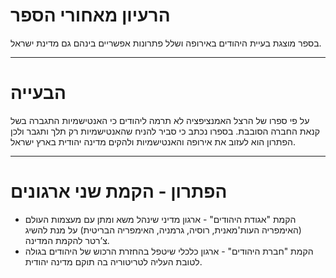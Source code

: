 # הרעיון מאחורי הספר
בספר מוצגת בעיית היהודים באירופה ושלל פתרונות אפשריים בינהם גם מדינת ישראל.


---


# הבעייה
על פי ספרו של הרצל האמנציפציה לא תרמה ליהודים כי האנטישמיות התגברה בשל קנאת החברה הסובבת. בספרו נכתב כי סביר להניח שהאנטישמיות רק תלך ותגבר ולכן הפתרון הוא לעזוב את אירופה והאנטישמיות ולהקים מדינה יהודית בארץ ישראל.


---


# הפתרון - הקמת שני ארגונים
* הקמת "אגודת היהודים" - ארגון מדיני שינהל משא ומתן עם מעצמות העולם (האימפריה העות'מאנית, רוסיה, גרמניה, האימפריה הבריטית) על מנת להשיג צ’רטר להקמת המדינה.
* הקמת "חברת היהודים" - ארגון כלכלי שיטפל בהחזרת הרכוש של היהודים בגולה לטובת העליה לטריטוריה בה תוקם מדינה יהודית.